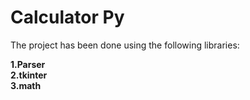 # Calculator Py
 
The project has been done using the following libraries:

**1.Parser**\
**2.tkinter**\
**3.math**

